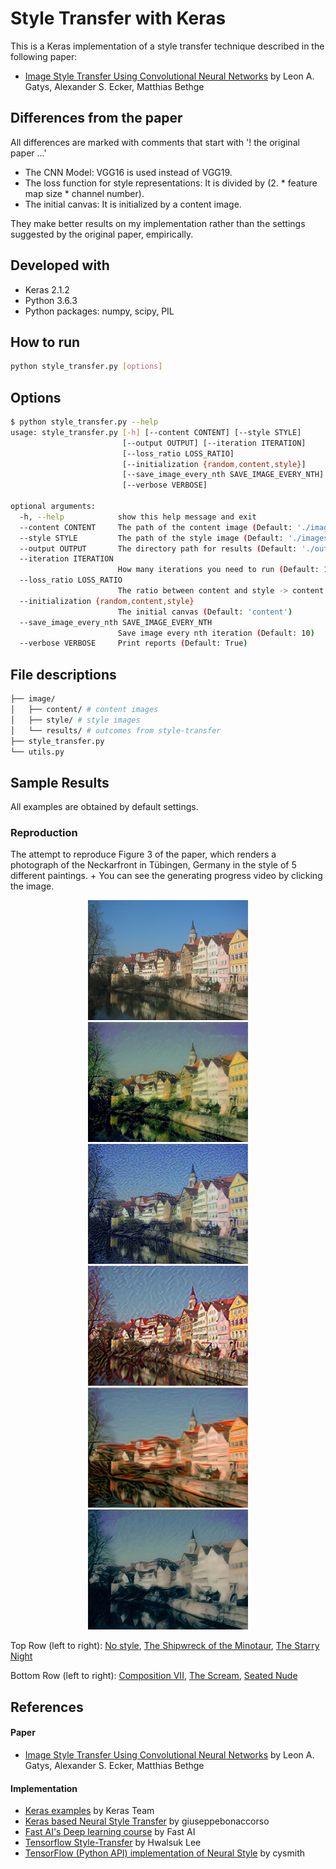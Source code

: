 # Style Transfer with Keras

This is a Keras implementation of a style transfer technique described in the following paper:
- [Image Style Transfer Using Convolutional Neural Networks](https://www.cv-foundation.org/openaccess/content_cvpr_2016/papers/Gatys_Image_Style_Transfer_CVPR_2016_paper.pdf) by Leon A. Gatys, Alexander S. Ecker, Matthias Bethge

## Differences from the paper

All differences are marked with comments that start with '! the original paper ...'
- The CNN Model: VGG16 is used instead of VGG19. 
- The loss function for style representations: It is divided by (2. *  feature map size * channel number).
- The initial canvas: It is initialized by a content image.

They make better results on my implementation rather than the settings suggested by the original paper, empirically.

## Developed with
- Keras 2.1.2
- Python 3.6.3
- Python packages: numpy, scipy, PIL

## How to run
```bash
python style_transfer.py [options]
```

## Options
```bash
$ python style_transfer.py --help
usage: style_transfer.py [-h] [--content CONTENT] [--style STYLE]
                         [--output OUTPUT] [--iteration ITERATION]
                         [--loss_ratio LOSS_RATIO]
                         [--initialization {random,content,style}]
                         [--save_image_every_nth SAVE_IMAGE_EVERY_NTH]
                         [--verbose VERBOSE]

optional arguments:
  -h, --help            show this help message and exit
  --content CONTENT     The path of the content image (Default: './images/content/tubingen.jpg')
  --style STYLE         The path of the style image (Default: './images/style/shipwreck.jpg')
  --output OUTPUT       The directory path for results (Default: './outputs/')
  --iteration ITERATION
                        How many iterations you need to run (Default: 1000)
  --loss_ratio LOSS_RATIO
                        The ratio between content and style -> content / style (Default: 1e-3)
  --initialization {random,content,style}
                        The initial canvas (Default: 'content')
  --save_image_every_nth SAVE_IMAGE_EVERY_NTH
                        Save image every nth iteration (Default: 10)
  --verbose VERBOSE     Print reports (Default: True)
```

## File descriptions
```bash
├── image/
│   ├── content/ # content images
│   ├── style/ # style images
│   └── results/ # outcomes from style-transfer
├── style_transfer.py
└── utils.py
```

## Sample Results
All examples are obtained by default settings.

### Reproduction
The attempt to reproduce Figure 3 of the paper, which renders a photograph of the Neckarfront in Tübingen, Germany in the style of 5 different paintings. + You can see the generating progress video by clicking the image.
<p align="center">
<img src="images/content/tubingen.jpg" height="192px">
<a href="http://www.youtube.com/watch?feature=player_embedded&v=t28Ph3AcW4s
         " target="_blank"><img src="images/results/tubingen_shipwreck.jpg" height="192px"></a>
<a href="http://www.youtube.com/watch?feature=player_embedded&v=Mdw70lntGaI
         " target="_blank"><img src="images/results/tubingen_starrynigt.jpg" height="192px"></a>
<a href="http://www.youtube.com/watch?feature=player_embedded&v=aq217zlyBlc
         " target="_blank"><img src="images/results/tubingen_kandinsky.jpg" height="192px"></a>
<a href="http://www.youtube.com/watch?feature=player_embedded&v=l-I0gU3CrG0
         " target="_blank"><img src="images/results/tubingen_scream.jpg" height="192px"></a>
<a href="http://www.youtube.com/watch?feature=player_embedded&v=nIvjrYaG3q4
         " target="_blank"><img src="images/results/tubingen_seatednude.jpg" height="192px"></a>
</p>

Top Row (left to right): [No style](images/content/tubingen.jpg), [The Shipwreck of the Minotaur](images/style/shipwreck.jpg), [The Starry Night](images/style/starry-night.jpg)

Bottom Row (left to right): [Composition VII](images/style/kandinsky.jpg), [The Scream](images/style/the_scream.jpg), [Seated Nude](seated-nude.jpg)


## References
#### Paper
- [Image Style Transfer Using Convolutional Neural Networks](https://www.cv-foundation.org/openaccess/content_cvpr_2016/papers/Gatys_Image_Style_Transfer_CVPR_2016_paper.pdf) by Leon A. Gatys, Alexander S. Ecker, Matthias Bethge

#### Implementation
- [Keras examples](https://github.com/keras-team/keras/blob/master/examples/neural_style_transfer.py) by Keras Team
- [Keras based Neural Style Transfer](https://github.com/giuseppebonaccorso/Neural_Artistic_Style_Transfer) by giuseppebonaccorso
- [Fast AI's Deep learning course](https://github.com/fastai/courses/blob/master/deeplearning2/neural-style.ipynb) by Fast AI
- [Tensorflow Style-Transfer](https://github.com/hwalsuklee/tensorflow-style-transfer) by Hwalsuk Lee
- [TensorFlow (Python API) implementation of Neural Style](https://github.com/cysmith/neural-style-tf) by cysmith
